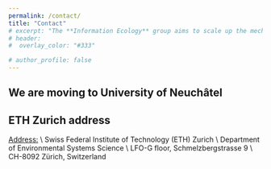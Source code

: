 ```yaml
---
permalink: /contact/
title: "Contact"
# excerpt: "The **Information Ecology** group aims to scale up the mechanistic understanding of species interactions from species to community level by integrating information theory into eco-evolutionary theories. The work combines empirical and theoretical aspects, and aims to deliver novel insights on how to improve ecosystem stability and sustainability under global changes."
# header:
#  overlay_color: "#333"

# author_profile: false
---
```

## We are moving to University of Neuchâtel

## ETH Zurich address
<ins>Address:</ins> \\
Swiss Federal Institute of Technology (ETH) Zurich \\
Department of Environmental Systems Science \\
LFO-G floor, Schmelzbergstrasse 9 \\
CH-8092 Zürich, Switzerland